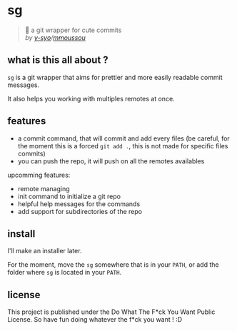 # sg

> 🌸 a git wrapper for cute commits  
> *by [y-syo](https://y-syo.me)/[mmoussou](https://profile.intra.42.fr/users/mmoussou)*

## what is this all about ?

``sg`` is a git wrapper that aims for prettier and more easily readable commit messages.

It also helps you working with multiples remotes at once.

## features

  - a commit command, that will commit and add every files (be careful, for the moment this is a forced ``git add .``, this is not made for specific files commits)
  - you can push the repo, it will push on all the remotes availables

upcomming features:
  - remote managing
  - init command to initialize a git repo
  - helpful help messages for the commands
  - add support for subdirectories of the repo

## install

I'll make an installer later.

For the moment, move the ``sg`` somewhere that is in your ``PATH``, or add the folder where ``sg`` is located in your ``PATH``.

## license

This project is published under the Do What The F\*ck You Want Public License.
So have fun doing whatever the f\*ck you want ! :D
